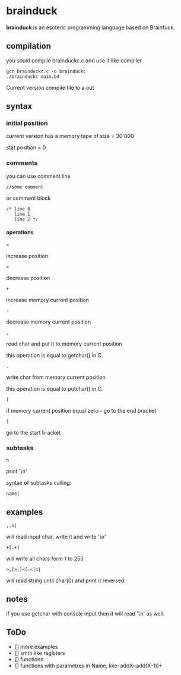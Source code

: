 # brainduck
 
<b>brainduck</b> is an esoteric programming language based on Brainfuck. 

## compilation

you sould compile brainduckc.c and use it like compiler 

```shell
gcc brainduckc.c -o brainduckc
./brainduckc main.bd
```

Current version compile file to a.out

## syntax

### initial position

current version has a memory tape of size = 30'000

stat position = 0

### comments

you can use comment line 
```
//some comment
```
or comment block
```
/* line 0
   line 1
   line 2 */
```

#### operations

```
>
```
increase position
```
<
```
decrease position
```
+
```
increase memory current position
```
-
```
decrease memory current position
```
,
```
read char and put it to memory current position

this operation is equal to getchar() in C.
```
.
```
write char from memory current position

this operation is equal to putchar() in C.
```
[
```
if memory current position equal zero - go to the end bracket 
```
]
```
go to the start bracket

### subtasks

```
n
```
print '\n'

syntax of subtasks calling:
```
name|
```

## examples

```
,.n|
```
will read input char, write it and write '\n'

```
+[.+]
```
will write all chars form 1 to 255

```
>,[>,]<[.<]n|
```

will read string until char(0) and print it reversed. 

## notes

if you use getchar with console input then it will read '\n' as well.

## ToDo

- [] more examples
- [] smth like registers 
- [] functions 
- [] functions with parametres in Name, like: addX=add(X-1)|+
